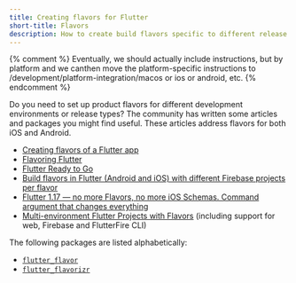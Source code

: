 ```yaml
---
title: Creating flavors for Flutter
short-title: Flavors
description: How to create build flavors specific to different release types or development environments.
---
```


{% comment %}
Eventually, we should actually include instructions, but by platform and we canthen move the platform-specific instructions to /development/platform-integration/macos or ios or android, etc.
{% endcomment %}

Do you need to set up product flavors for different development
environments or release types?
The community has written some articles and packages you might find useful.
These articles address flavors for both iOS and Android.

* [Creating flavors of a Flutter app][]
* [Flavoring Flutter][]
* [Flutter Ready to Go][]
* [Build flavors in Flutter (Android and iOS) with different Firebase projects per flavor][]
* [Flutter 1.17 — no more Flavors, no more iOS Schemas.
  Command argument that changes everything][]
* [Multi-environment Flutter Projects with Flavors][]
  (including support for web, Firebase and FlutterFire CLI)

The following packages are listed alphabetically:

* [`flutter_flavor`][]
* [`flutter_flavorizr`][]

[Creating flavors of a Flutter app]: https://cogitas.net/creating-flavors-of-a-flutter-app/
[Flavoring Flutter]: {{site.medium}}/@salvatoregiordanoo/flavoring-flutter-392aaa875f36
[Flutter Ready to Go]: {{site.medium}}/flutter-community/flutter-ready-to-go-e59873f9d7de
[Build flavors in Flutter (Android and iOS) with different Firebase projects per flavor]: {{site.medium}}/@animeshjain/build-flavors-in-flutter-android-and-ios-with-different-firebase-projects-per-flavor-27c5c5dac10b
[Flutter 1.17 — no more Flavors, no more iOS Schemas. Command argument that changes everything]: {{site.medium}}/@tatsu.ukraine/flutter-1-17-no-more-flavors-no-more-ios-schemas-command-argument-that-solves-everything-8b145ed4285d
[Multi-environment Flutter Projects with Flavors]: https://sebastien-arbogast.com/2022/05/02/multi-environment-flutter-projects-with-flavors/
[`flutter_flavor`]: {{site.pub}}/packages/flutter_flavor
[`flutter_flavorizr`]: {{site.pub}}/packages/flutter_flavorizr
